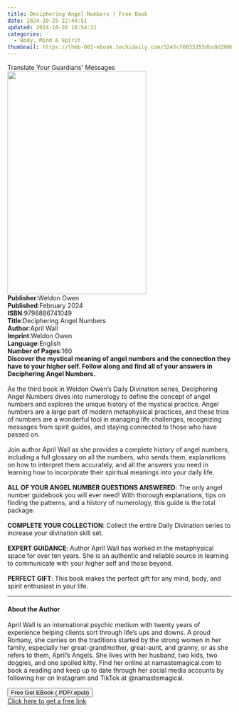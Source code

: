 ```yaml
---
title: Deciphering Angel Numbers | Free Book
date: 2024-10-25 22:44:51
updated: 2024-10-26 10:54:21
categories:
  - Body, Mind & Spirit
thumbnail: https://thmb-001-ebook.techidaily.com/3245cf6033255dbc0d20087df725bb0e34ca05fe2dd610a21e322de9dd074830.jpg
---
```

<main id="book-container">
  <div class="flex flex-col">
    <div class="book-brief flex-1 py-6 px-4 sm:p-6 md:py-10 md:px-8">
      <!-- brief-->
      <div class="book-brief-main">Translate Your Guardians' Messages</div>
    </div>
    <div
      class="book-meta-info flex-1 grid gap-4 col-start-1 col-end-3 row-start-1 sm:mb-6 sm:grid-cols-4 lg:gap-6 lg:col-start-2 lg:row-end-6 lg:row-span-6 lg:mb-0"
    >
      <div
        class="book-meta-info-left place-content-center mt-4 p-4 text-sm leading-6 col-start-2 col-span-2 dark:text-slate-400"
      >
        <img
          class="w-full h-500 object-cover rounded-lg sm:h-255 sm:col-span-2 lg:col-span-full"
          src="https://img-001-ebook.techidaily.com/69035758374136f82b72ae162c8065942bb1ab315946d301bd25d1e90a48bee0.jpg"
          alt=""
          width="312"
          height="500"
        />
      </div>
      <div
        class="book-meta-info-right mt-2 col-start-1 row-start-2 col-span-3 self-center"
      >
        <!-- meta data  -->
        <div class="flex flex-col px-4 md:px-8">
          <div class="flex-1">
            <strong>Publisher</strong>:<span class="px-2">Weldon Owen</span>
          </div>
          <div class="flex-1">
            <strong>Published</strong>:<span class="px-2">February 2024</span>
          </div>
          <div class="flex-1">
            <strong>ISBN</strong>:<span class="px-2">9798886741049</span>
          </div>
          <div class="flex-1">
            <strong>Title</strong>:<span class="px-2"
              >Deciphering Angel Numbers</span
            >
          </div>
          <div class="flex-1">
            <strong>Author</strong>:<span class="px-2">April Wall</span>
          </div>
          <div class="flex-1">
            <strong>Imprint</strong>:<span class="px-2">Weldon Owen</span>
          </div>
          <div class="flex-1">
            <strong>Language</strong>:<span class="px-2">English</span>
          </div>
          <div class="flex-1">
            <strong>Number of Pages</strong>:<span class="px-2">160</span>
          </div>
        </div>
      </div>
    </div>
    <div class="book-description flex-1 py-6 px-4 sm:p-6 md:py-10 md:px-8">
      <div class="book-description-main">
        <div accordion-content="" id="description">
          <b
            >Discover the mystical meaning of angel numbers and the connection
            they have to your higher self. Follow along and find all of your
            answers in Deciphering Angel Numbers.</b
          ><br /><br />As the third book in Weldon Owen’s Daily Divination
          series, Deciphering Angel Numbers dives into numerology to define the
          concept of angel numbers and explores the unique history of the
          mystical practice. Angel numbers are a large part of modern
          metaphysical practices, and these trios of numbers are a wonderful
          tool in managing life challenges, recognizing messages from spirit
          guides, and staying connected to those who have passed on.<br />
          <br />
          Join author April Wall as she provides a complete history of angel
          numbers, including a full glossary on all the numbers, who sends them,
          explanations on how to interpret them accurately, and all the answers
          you need in learning how to incorporate their spiritual meanings into
          your daily life.<br />
          <br /><b>ALL OF YOUR ANGEL NUMBER QUESTIONS ANSWERED</b>: The only
          angel number guidebook you will ever need! With thorough explanations,
          tips on finding the patterns, and a history of numerology, this guide
          is the total package.<br />
          <br /><b>COMPLETE YOUR COLLECTION</b>: Collect the entire Daily
          Divination series to increase your divination skill set.<br />
          <br /><b>EXPERT GUIDANCE</b>: Author April Wall has worked in the
          metaphysical space for over ten years. She is an authentic and
          reliable source in learning to communicate with your higher self and
          those beyond. <br />
          <br /><b>PERFECT GIFT</b>: This book makes the perfect gift for any
          mind, body, and spirit enthusiast in your life.
        </div>
        <div class="accordion-fader"></div>
      </div>
    </div>
    <div class="book-excerpts flex-1 py-6 px-4 sm:p-6 md:py-10 md:px-8">
      <!-- excerpts-->
      <div class="book-excerpts-main">
        <hr />
        <h4 class="placeholder placeholder-heading">
          <span>About the Author</span>
        </h4>
        <p>
          April Wall is an international psychic medium with twenty years of
          experience helping clients sort through life’s ups and downs. A proud
          Romany, she carries on the traditions started by the strong women in
          her family, especially her great-grandmother, great-aunt, and granny,
          or as she refers to them, April’s Angels. She lives with her husband,
          two kids, two doggies, and one spoiled kitty. Find her online at
          namastemagical.com to book a reading and keep up to date through her
          social media accounts by following her on Instagram and TikTok at
          @namastemagical.
        </p>
      </div>
    </div>
    <div
      class="book-about-author flex-1 py-6 px-4 sm:p-6 md:py-10 md:px-8"
    ></div>
    <div class="book-free-get flex-1 py-6 px-4 sm:p-6 md:py-10 md:px-8">
      <button
        id="btn-free-get"
        class="bg-blue-500 hover:bg-blue-700 text-white font-bold py-2 px-4 rounded"
      >
        Free Get EBook (.PDF/.epub)
      </button>
      <div id="countdown-display" class="px-2 text-lg mt-2"></div>
      <a
        id="free-link"
        class="hidden bg-blue-500 hover:bg-blue-700 text-white font-bold py-2 px-4 rounded"
        href="https://www.ebooks.com/en-us/book/211154000/deciphering-angel-numbers/april-wall/"
        target="_blank"
        >Click here to get a free link</a
      >
    </div>
    <script>
      let countdownTime = 0;
      let countdownInterval = null;
      document
        .getElementById('btn-free-get')
        .addEventListener('click', startCountdown);
      function startCountdown() {
        countdownTime = new Date().getTime() + 60000 * 3;
        countdownInterval = setInterval(updateCountdown, 1000);
        document.getElementById('btn-free-get').disabled = true;
        document
          .getElementById('btn-free-get')
          .classList.add('bg-gray-500', 'cursor-not-allowed');
      }
      function updateCountdown() {
        let currentTime = new Date().getTime();
        let timeLeft = countdownTime - currentTime;
        let secondsLeft = Math.floor(timeLeft / 1000);
        document.getElementById('countdown-display').innerHTML =
          `Remaining time: ${secondsLeft} seconds.`;
        if (secondsLeft <= 0) {
          clearInterval(countdownInterval);
          document.getElementById('btn-free-get').classList.add('hidden');
          document.getElementById('free-link').classList.remove('hidden');
          document.getElementById('countdown-display').innerHTML = '';
        }
      }
    </script>
  </div>
</main>
